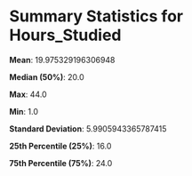 # Summary Statistics for Hours_Studied

**Mean**: 19.975329196306948

**Median (50%)**: 20.0

**Max**: 44.0

**Min**: 1.0

**Standard Deviation**: 5.9905943365787415

**25th Percentile (25%)**: 16.0

**75th Percentile (75%)**: 24.0


